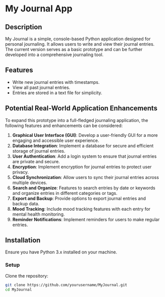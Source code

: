 # My Journal App

## Description
My Journal is a simple, console-based Python application designed for personal journaling. It allows users to write and view their journal entries. The current version serves as a basic prototype and can be further developed into a comprehensive journaling tool.

## Features
- Write new journal entries with timestamps.
- View all past journal entries.
- Entries are stored in a text file for simplicity.

## Potential Real-World Application Enhancements
To expand this prototype into a full-fledged journaling application, the following features and enhancements can be considered:
1. **Graphical User Interface (GUI)**: Develop a user-friendly GUI for a more engaging and accessible user experience.
2. **Database Integration**: Implement a database for secure and efficient storage of journal entries.
3. **User Authentication**: Add a login system to ensure that journal entries are private and secure.
4. **Encryption**: Implement encryption for journal entries to protect user privacy.
5. **Cloud Synchronization**: Allow users to sync their journal entries across multiple devices.
6. **Search and Organize**: Features to search entries by date or keywords and organize entries in different categories or tags.
7. **Export and Backup**: Provide options to export journal entries and backup data.
8. **Mood Tracking**: Include mood tracking features with each entry for mental health monitoring.
9. **Reminder Notifications**: Implement reminders for users to make regular entries.

## Installation
Ensure you have Python 3.x installed on your machine.

### Setup
Clone the repository:
```bash
git clone https://github.com/yourusername/MyJournal.git
cd MyJournal
